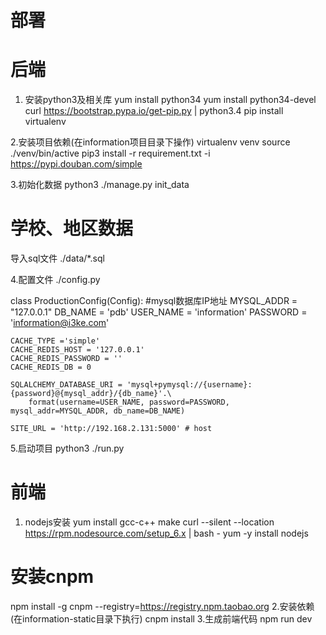 部署
===========

后端
===========
1. 安装python3及相关库
  yum install python34
  yum install python34-devel
  curl https://bootstrap.pypa.io/get-pip.py | python3.4
  pip install virtualenv

2.安装项目依赖(在information项目目录下操作)
  virtualenv venv
  source ./venv/bin/active
  pip3 install -r requirement.txt  -i  https://pypi.douban.com/simple

3.初始化数据
  python3 ./manage.py init_data
  # 学校、地区数据
  导入sql文件 ./data/*.sql

4.配置文件
  ./config.py

  class ProductionConfig(Config):
    #mysql数据库IP地址
    MYSQL_ADDR = "127.0.0.1"
    DB_NAME = 'pdb'
    USER_NAME = 'information'
    PASSWORD = 'information@i3ke.com'

    CACHE_TYPE ='simple'
    CACHE_REDIS_HOST = '127.0.0.1'
    CACHE_REDIS_PASSWORD = ''
    CACHE_REDIS_DB = 0

    SQLALCHEMY_DATABASE_URI = 'mysql+pymysql://{username}:{password}@{mysql_addr}/{db_name}'.\
        format(username=USER_NAME, password=PASSWORD, mysql_addr=MYSQL_ADDR, db_name=DB_NAME)

    SITE_URL = 'http://192.168.2.131:5000' # host


5.启动项目
  python3 ./run.py

前端
==========
1. nodejs安装
  yum install gcc-c++ make
  curl --silent --location https://rpm.nodesource.com/setup_6.x | bash -
  yum -y install nodejs
  # 安装cnpm
  npm install -g cnpm --registry=https://registry.npm.taobao.org
2.安装依赖(在information-static目录下执行)
  cnpm install
3.生成前端代码
  npm run dev